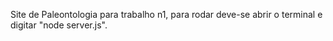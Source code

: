 Site de Paleontologia para trabalho n1, para rodar deve-se abrir o terminal e digitar "node server.js".
